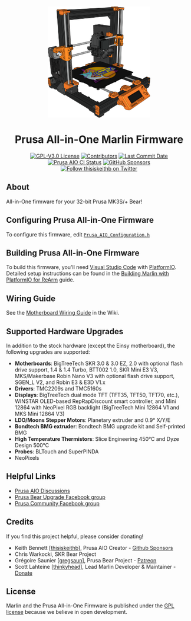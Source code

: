 <p align="center"><img src="buildroot/share/pixmaps/logo/Prusa_AIO_Black_Bear_Marlin.png" height="300" alt="Prusa Bear" /></p>

<h1 align="center">Prusa All-in-One Marlin Firmware</h1>

<p align="center">
    <a href="/LICENSE"><img alt="GPL-V3.0 License" src="https://img.shields.io/github/license/thisiskeithb/prusaaio.svg"></a>
    <a href="https://github.com/thisiskeithb/PrusaAIO/graphs/contributors"><img alt="Contributors" src="https://img.shields.io/github/contributors/thisiskeithb/prusaaio.svg"></a>
    <a href="https://github.com/thisiskeithb/PrusaAIO/commits/prusa-aio-bugfix-2.1.x"><img alt="Last Commit Date" src="https://img.shields.io/github/last-commit/thisiskeithb/prusaaio/prusa-aio-bugfix-2.1.x"></a>
    <a href="https://github.com/thisiskeithb/PrusaAIO/actions"><img alt="Prusa AIO CI Status" src="https://github.com/thisiskeithb/PrusaAIO/actions/workflows/test-all-in-one-build.yml/badge.svg"></a>
    <a href="https://github.com/sponsors/thisiskeithb"><img alt="GitHub Sponsors" src="https://img.shields.io/github/sponsors/thisiskeithb?color=db61a2"></a>
    <br />
    <a href="https://twitter.com/thisiskeithb"><img alt="Follow thisiskeithb on Twitter" src="https://img.shields.io/twitter/follow/thisiskeithb?style=social&logo=twitter"></a>
</p>

## About

All-in-One firmware for your 32-bit Prusa MK3S/+ Bear!

## Configuring Prusa All-in-One Firmware

To configure this firmware, edit [`Prusa_AIO_Configuration.h`](Marlin/Prusa_AIO_Configuration.h)

## Building Prusa All-in-One Firmware

To build this firmware, you'll need [Visual Studio Code](https://code.visualstudio.com/) with [PlatformIO](https://docs.platformio.org/en/latest//integration/ide/vscode.html#ide-vscode). Detailed setup instructions can be found in the [Building Marlin with PlatformIO for ReArm](https://marlinfw.org/docs/basics/install_rearm.html) guide.

## Wiring Guide

See the [Motherboard Wiring Guide](https://github.com/thisiskeithb/PrusaAIO/wiki/Motherboard-Wiring-Guide) in the Wiki.

## Supported Hardware Upgrades

In addition to the stock hardware (except the Einsy motherboard), the following upgrades are supported:

- **Motherboards**: BigTreeTech SKR 3.0 & 3.0 EZ, 2.0 with optional flash drive support, 1.4 & 1.4 Turbo, BTT002 1.0, SKR Mini E3 V3, MKS/Makerbase Robin Nano V3 with optional flash drive support, SGEN_L V2, and Robin E3 & E3D V1.x
- **Drivers**: TMC2209s and TMC5160s
- **Displays**: BigTreeTech dual mode TFT (TFT35, TFT50, TFT70, etc.), WINSTAR OLED-based RepRapDiscount smart controller, and Mini 12864 with NeoPixel RGB backlight (BigTreeTech Mini 12864 V1 and MKS Mini 12864 V3)
- **LDO/Moons Stepper Motors**: Planetary extruder and 0.9° X/Y/E
- **Bondtech BMG extruder**: Bondtech BMG upgrade kit and Self-printed BMG
- **High Temperature Thermistors**: Slice Engineering 450°C and Dyze Design 500°C
- **Probes**: BLTouch and SuperPINDA
- NeoPixels

## Helpful Links

 - [Prusa AIO Discussions](https://github.com/thisiskeithb/PrusaAIO/discussions)
 - [Prusa Bear Upgrade Facebook group](https://facebook.com/groups/prusabearupgrade/)
 - [Prusa Community Facebook group](https://facebook.com/groups/675831176090951/)

## Credits

If you find this project helpful, please consider donating!

 - Keith Bennett [[thisiskeithb](https://github.com/thisiskeithb)], Prusa AIO Creator - [Github Sponsors](https://github.com/sponsors/thisiskeithb)
 - Chris Warkocki, SKR Bear Project
 - Grégoire Saunier [[gregsaun](https://github.com/gregsaun)], Prusa Bear Project - [Patreon](https://patreon.com/gregsaun)
 - Scott Lahteine [[thinkyhead](https://github.com/thinkyhead)], Lead Marlin Developer & Maintainer - [Donate](https://www.thinkyhead.com/donate-to-marlin)

## License

Marlin and the Prusa All-in-One Firmware is published under the [GPL license](/LICENSE) because we believe in open development.